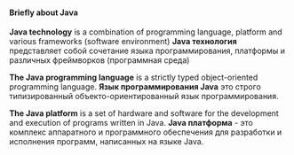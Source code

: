 #### Briefly about Java
  
**Java technology** is a combination of programming language, platform and various frameworks (software environment)
**Java технология** представляет собой сочетание языка программирования, платформы и различных фреймворков (программная среда)

**The Java programming language** is a strictly typed object-oriented programming language.
**Язык программирования Java** это строго типизированный объекто-ориентированный язык программирования.

**The Java platform** is a set of hardware and software for the development and execution of programs written in Java.
**Java платформа** - это комплекс аппаратного и программного обеспечения для разработки и исполнения программ, написанных на языке Java.

